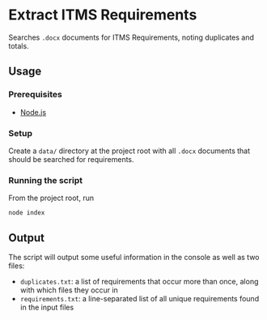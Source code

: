 # Extract ITMS Requirements
Searches `.docx` documents for ITMS Requirements, noting duplicates and totals.

## Usage
### Prerequisites
* [Node.js](https://nodejs.org/)

### Setup
Create a `data/` directory at the project root with all `.docx` documents that should be searched for requirements.

### Running the script
From the project root, run
```
node index
```

## Output
The script will output some useful information in the console as well as two files:
* `duplicates.txt`: a list of requirements that occur more than once, along with which files they occur in
* `requirements.txt`: a line-separated list of all unique requirements found in the input files

